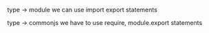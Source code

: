 type -> module
we can use import export statements

type -> commonjs
we have to use require, module.export statements